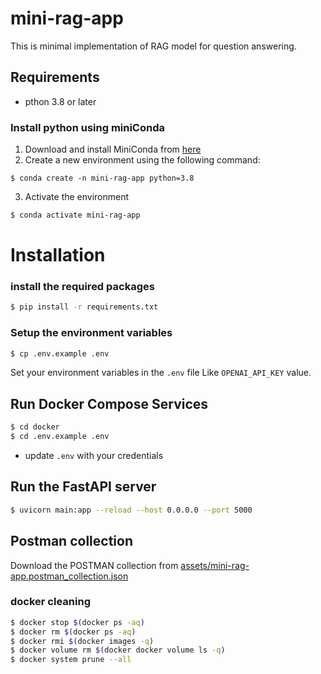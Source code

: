 # mini-rag-app
This is minimal implementation of RAG model for question answering.

## Requirements
- pthon 3.8 or later 
### Install python using miniConda
1) Download and install MiniConda from [here](https://www.anaconda.com/docs/getting-started/miniconda/install)
2) Create a new environment using the following command:
```
$ conda create -n mini-rag-app python=3.8

```

3) Activate the environment 
``` bash
$ conda activate mini-rag-app 

```

# Installation
### install the required packages
```bash
$ pip install -r requirements.txt
```
### Setup the environment variables
```bash
$ cp .env.example .env
```
Set your environment variables in the `.env` file Like `OPENAI_API_KEY` value.

## Run Docker Compose Services

```bash
$ cd docker
$ cd .env.example .env

```

- update `.env`  with your credentials

## Run the FastAPI server
```bash
$ uvicorn main:app --reload --host 0.0.0.0 --port 5000
```

## Postman collection
Download the POSTMAN collection from [assets/mini-rag-app.postman_collection.json](assets/mini-rag-app.postman_collection.json)



### docker cleaning 

```bash
$ docker stop $(docker ps -aq)
$ docker rm $(docker ps -aq)  
$ docker rmi $(docker images -q)
$ docker volume rm $(docker docker volume ls -q)
$ docker system prune --all  
```